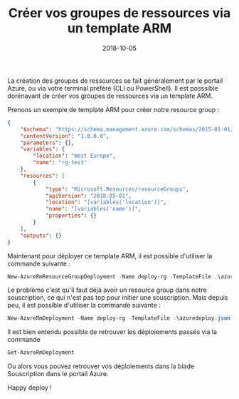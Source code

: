 ﻿---
layout: post
title: Créer vos groupes de ressources via un template ARM
date: 2018-10-05
categories: [ "ARM" ]
---

La création des groupes de ressources se fait généralement par le portail Azure, ou via votre terminal préféré (CLI ou PowerShell). Il est posssible dorénavant de créer vos groupes de ressources via un template ARM. 

Prenons un exemple de template ARM pour créer notre resource group : 

```json
{
    "$schema": "https://schema.management.azure.com/schemas/2015-01-01/deploymentTemplate.json#",
    "contentVersion": "1.0.0.0",
    "parameters": {},
    "variables": {
        "location": "West Europe",
        "name": "rg-test"
    },
    "resources": [
        {
            "type": "Microsoft.Resources/resourceGroups",
            "apiVersion": "2018-05-01",
            "location": "[variables('location')]",
            "name": "[variables('name')]",
            "properties": {}
        }
    ],
    "outputs": {}
}
```

Maintenant pour déployer ce template ARM, il est possible d'utiliser la commande suivante : 

```powershell
New-AzureRmResourceGroupDeployment -Name deploy-rg -TemplateFile .\azuredeploy.json -ResourceGroupName existing-rg
```

Le problème c'est qu'il faut déjà avoir un resource group dans notre souscription, ce qui n'est pas top pour initier une souscription. 
Mais depuis peu, il est possible d'utiliser la commande suivante : 

```powershell
New-AzureRmDeployment -Name deploy-rg -TemplateFile .\azuredeploy.json
```

Il est bien entendu possible de retrouver les déploiements passés via la commande 

```powershell
Get-AzureRmDeployment
```

Ou alors vous pouvez retrouver vos déploiements dans la blade Souscription dans le portail Azure. 

Happy deploy ! 
